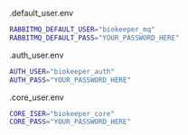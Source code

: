 .default_user.env
```sh
RABBITMQ_DEFAULT_USER="biokeeper_mq"
RABBITMQ_DEFAULT_PASS="YOUR_PASSWORD_HERE"
```

.auth_user.env
```sh
AUTH_USER="biokeeper_auth"
AUTH_PASS="YOUR_PASSWORD_HERE"
```

.core_user.env
```sh
CORE_ISER="biokeeper_core"
CORE_PASS="YOUR_PASSWORD_HERE"
```